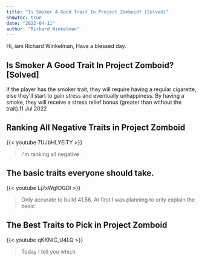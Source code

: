 ```yaml
---
title: "Is Smoker A Good Trait In Project Zomboid? [Solved]"
ShowToc: true 
date: "2022-04-11"
author: "Richard Winkelman" 
---
```


Hi, iam Richard Winkelman, Have a blessed day.
## Is Smoker A Good Trait In Project Zomboid? [Solved]
If the player has the smoker trait, they will require having a regular cigarette, else they'll start to gain stress and eventually unhappiness. By having a smoke, they will receive a stress relief bonus (greater than without the trait).11 Jul 2022

## Ranking All Negative Traits in Project Zomboid
{{< youtube 7UJbHLYEiTY >}}
>I'm ranking all negative 

## The basic traits everyone should take.
{{< youtube Lj7xWgfDGDI >}}
>Only accurate to build 41.56. At first I was planning to only explain the basic 

## The Best Traits to Pick in Project Zomboid
{{< youtube qKKNIC_U4LQ >}}
>Today I tell you which 


